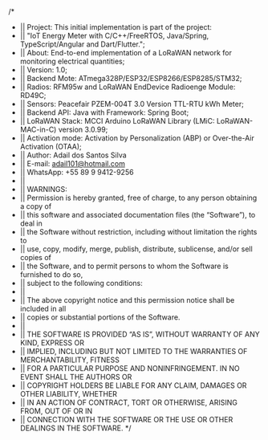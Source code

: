 /*  
 * || Project:          This initial implementation is part of the project: 
 * || "IoT Energy Meter with C/C++/FreeRTOS, Java/Spring, TypeScript/Angular and Dart/Flutter.";
 * || About:            End-to-end implementation of a LoRaWAN network for monitoring electrical quantities;
 * || Version:          1.0;
 * || Backend Mote:     ATmega328P/ESP32/ESP8266/ESP8285/STM32;
 * || Radios:           RFM95w and LoRaWAN EndDevice Radioenge Module: RD49C;
 * || Sensors:          Peacefair PZEM-004T 3.0 Version TTL-RTU kWh Meter;
 * || Backend API:      Java with Framework: Spring Boot;
 * || LoRaWAN Stack:    MCCI Arduino LoRaWAN Library (LMiC: LoRaWAN-MAC-in-C) version 3.0.99;
 * || Activation mode:  Activation by Personalization (ABP) or Over-the-Air Activation (OTAA);
 * || Author:           Adail dos Santos Silva
 * || E-mail:           adail101@hotmail.com
 * || WhatsApp:         +55 89 9 9412-9256
 * || 
 * || WARNINGS:
 * || Permission is hereby granted, free of charge, to any person obtaining a copy of
 * || this software and associated documentation files (the “Software”), to deal in
 * || the Software without restriction, including without limitation the rights to
 * || use, copy, modify, merge, publish, distribute, sublicense, and/or sell copies of
 * || the Software, and to permit persons to whom the Software is furnished to do so,
 * || subject to the following conditions:
 * || 
 * || The above copyright notice and this permission notice shall be included in all
 * || copies or substantial portions of the Software.
 * || 
 * || THE SOFTWARE IS PROVIDED “AS IS”, WITHOUT WARRANTY OF ANY KIND, EXPRESS OR
 * || IMPLIED, INCLUDING BUT NOT LIMITED TO THE WARRANTIES OF MERCHANTABILITY, FITNESS
 * || FOR A PARTICULAR PURPOSE AND NONINFRINGEMENT. IN NO EVENT SHALL THE AUTHORS OR
 * || COPYRIGHT HOLDERS BE LIABLE FOR ANY CLAIM, DAMAGES OR OTHER LIABILITY, WHETHER
 * || IN AN ACTION OF CONTRACT, TORT OR OTHERWISE, ARISING FROM, OUT OF OR IN
 * || CONNECTION WITH THE SOFTWARE OR THE USE OR OTHER DEALINGS IN THE SOFTWARE. 
 */
